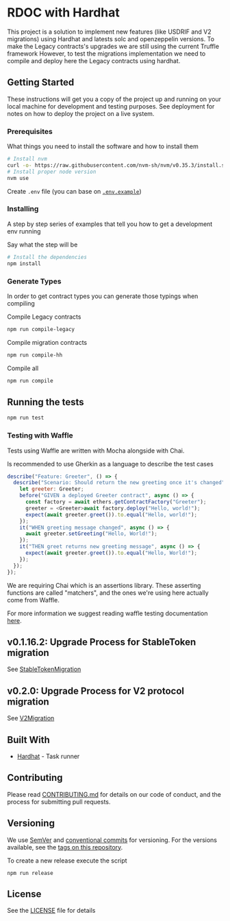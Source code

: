 # RDOC with Hardhat

This project is a solution to implement new features (like USDRIF and V2 migrations) using Hardhat and latests solc and openzeppelin versions.
To make the Legacy contracts's upgrades we are still using the current Truffle framework
However, to test the migrations implementation we need to compile and deploy here the Legacy contracts using hardhat.

## Getting Started

These instructions will get you a copy of the project up and running on your local machine for development and testing purposes. See deployment for notes on how to deploy the project on a live system.

### Prerequisites

What things you need to install the software and how to install them

```bash
# Install nvm
curl -o- https://raw.githubusercontent.com/nvm-sh/nvm/v0.35.3/install.sh | bash
# Install proper node version
nvm use
```

Create `.env` file (you can base on [`.env.example`](./.env.example))

### Installing

A step by step series of examples that tell you how to get a development env running

Say what the step will be

```bash
# Install the dependencies
npm install
```

### Generate Types

In order to get contract types you can generate those typings when compiling

Compile Legacy contracts
```bash
npm run compile-legacy
```

Compile migration contracts
```bash
npm run compile-hh
```

Compile all
```bash
npm run compile
```

## Running the tests

```bash
npm run test
```

### Testing with Waffle

Tests using Waffle are written with Mocha alongside with Chai.

Is recommended to use Gherkin as a language to describe the test cases

```js
describe("Feature: Greeter", () => {
  describe("Scenario: Should return the new greeting once it's changed", () => {
    let greeter: Greeter;
    before("GIVEN a deployed Greeter contract", async () => {
      const factory = await ethers.getContractFactory("Greeter");
      greeter = <Greeter>await factory.deploy("Hello, world!");
      expect(await greeter.greet()).to.equal("Hello, world!");
    });
    it("WHEN greeting message changed", async () => {
      await greeter.setGreeting("Hello, World!");
    });
    it("THEN greet returns new greeting message", async () => {
      expect(await greeter.greet()).to.equal("Hello, World!");
    });
  });
});
```

We are requiring Chai which is an assertions library. These asserting functions are called "matchers", and the ones we're using here actually come from Waffle.

For more information we suggest reading waffle testing documentation [here](https://hardhat.org/guides/waffle-testing.html#testing).

## v0.1.16.2: Upgrade Process for StableToken migration
See [StableTokenMigration](../scripts/deploy/upgrade_v0.1.16.2/StableTokenMigration.md)

## v0.2.0: Upgrade Process for V2 protocol migration
See [V2Migration](../scripts/deploy/upgrade_v0.2.0/V2Migration.md)

## Built With

* [Hardhat](https://hardhat.org/) - Task runner

## Contributing

Please read [CONTRIBUTING.md](./CONTRIBUTING.md) for details on our code of conduct, and the process for submitting pull requests.

## Versioning

We use [SemVer](http://semver.org/) and [conventional commits](https://www.conventionalcommits.org/en/v1.0.0/) for versioning. For the versions available, see the [tags on this repository](https://github.com/your/project/tags).

To create a new release execute the script

`npm run release`

## License

See the [LICENSE](./LICENSE) file for details
